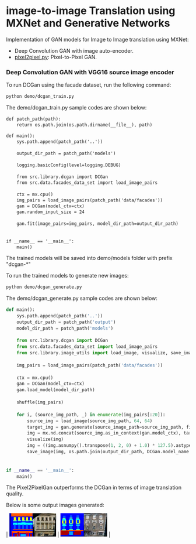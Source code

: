 # image-to-image Translation using MXNet and Generative Networks 

Implementation of GAN models for Image to Image translation using MXNet:

* Deep Convolution GAN with image auto-encoder.
* [pixel2pixel.py](src/library/pixel2pixel.py): Pixel-to-Pixel GAN.

### Deep Convolution GAN with VGG16 source image encoder

To run DCGan using 
the facade dataset, run the following command:

```bash
python demo/dcgan_train.py
```

The demo/dcgan_train.py sample codes are shown below:

```
def patch_path(path):
    return os.path.join(os.path.dirname(__file__), path)
```
```
def main():
    sys.path.append(patch_path('..'))

    output_dir_path = patch_path('models')

    logging.basicConfig(level=logging.DEBUG)

    from src.library.dcgan import DCGan
    from src.data.facades_data_set import load_image_pairs

    ctx = mx.cpu()
    img_pairs = load_image_pairs(patch_path('data/facades'))
    gan = DCGan(model_ctx=ctx)
    gan.random_input_size = 24

    gan.fit(image_pairs=img_pairs, model_dir_path=output_dir_path)


if __name__ == '__main__':
    main()
```


The trained models will be saved into demo/models folder with prefix "dcgan-*"

To run the trained models to generate new images:

```bash
python demo/dcgan_generate.py
```

The demo/dcgan_generate.py sample codes are shown below:

```python
def main():
    sys.path.append(patch_path('..'))
    output_dir_path = patch_path('output')
    model_dir_path = patch_path('models')

    from src.library.dcgan import DCGan
    from src.data.facades_data_set import load_image_pairs
    from src.library.image_utils import load_image, visualize, save_image

    img_pairs = load_image_pairs(patch_path('data/facades'))

    ctx = mx.cpu()
    gan = DCGan(model_ctx=ctx)
    gan.load_model(model_dir_path)

    shuffle(img_pairs)

    for i, (source_img_path, _) in enumerate(img_pairs[:20]):
        source_img = load_image(source_img_path, 64, 64)
        target_img = gan.generate(source_image_path=source_img_path, filename=str(i)+'.png', output_dir_path=output_dir_path)
        img = mx.nd.concat(source_img.as_in_context(gan.model_ctx), target_img, dim=2)
        visualize(img)
        img = ((img.asnumpy().transpose(1, 2, 0) + 1.0) * 127.5).astype(np.uint8)
        save_image(img, os.path.join(output_dir_path, DCGan.model_name + '-generated-' + str(i) + '.png'))


if __name__ == '__main__':
    main()

```

The Pixel2PixelGan outperforms the DCGan in terms of image translation quality.

Below is some output images generated:

|  ![](images/pixel-2-pixel-gan-generated-1.png) | ![](images/pixel-2-pixel-gan-generated-2.png) |

